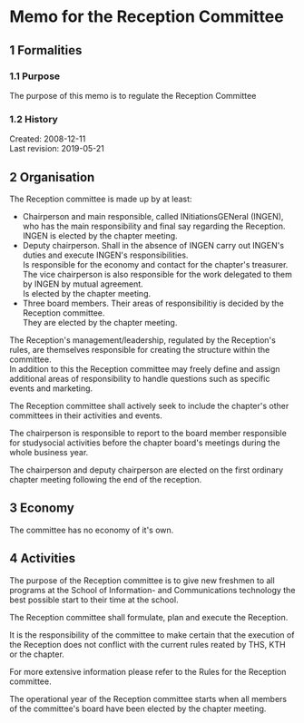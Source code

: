 # Memo for the Reception Committee

## 1 Formalities

### 1.1 Purpose

The purpose of this memo is to regulate the Reception Committee

### 1.2 History

Created: 2008-12-11  
Last revision: 2019-05-21

## 2 Organisation

The Reception committee is made up by at least:

-   Chairperson and main responsible, called INitiationsGENeral (INGEN), who has the main responsibility and final say regarding the Reception.  
    INGEN is elected by the chapter meeting.
-   Deputy chairperson. Shall in the absence of INGEN carry out INGEN's duties and execute INGEN's responsibilities.  
    Is responsible for the economy and contact for the chapter's treasurer.  
    The vice chairperson is also responsible for the work delegated to them by INGEN by mutual agreement.  
    Is elected by the chapter meeting.
-   Three board members. Their areas of responsibilitiy is decided by the Reception committee.  
    They are elected by the chapter meeting.

The Reception's management/leadership, regulated by the Reception's rules, are themselves responsible for creating the structure within the committee.  
In addition to this the Reception committee may freely define and assign additional areas of responsibility to handle questions such as specific events and marketing.

The Reception committee shall actively seek to include the chapter's other committees in their activities and events.

The chairperson is responsible to report to the board member responsible for studysocial activities before the chapter board's meetings during the whole business year.

The chairperson and deputy chairperson are elected on the first ordinary chapter meeting following the end of the reception.

## 3 Economy

The committee has no economy of it's own.

## 4 Activities

The purpose of the Reception committee is to give new freshmen to all programs at the School of Information- and Communications technology the best possible start to their time at the school.

The Reception committee shall formulate, plan and execute the Reception.

It is the responsibility of the committee to make certain that the execution of the Reception does not conflict with the current rules reated by THS, KTH or the chapter.

For more extensive information please refer to the Rules for the Reception committee.

The operational year of the Reception committee starts when all members of the committee's board have been elected by the chapter meeting.
